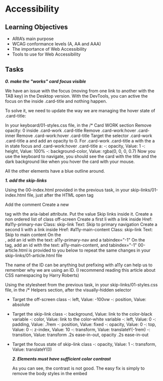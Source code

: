 # Accessibility

## Learning Objectives

- ARIA’s main purpose
- WCAG conformance levels (A, AA and AAA)
- The importance of Web Accessibility
- Tools to use for Web Accessibility

## Tasks

***0. make the "works" card focus visible***

We have an issue with the focus (moving from one link to another with the TAB key) in the Desktop version. With the DevTools, you can active the focus on the <a> inside .card-title and nothing happen.

To solve it, we need to update the way we are managing the hover state of .card-title:

In your keyboard/01-styles.css file, in the /* Card WORK section
Remove opacity: 0 inside .card-work .card-title
Remove .card-work:hover .card-inner
Remove .card-work:hover .card-title
Target the selector .card-work .card-title a and add an opacity to 0.
For .card-work .card-title a with the a in state focus and .card-work:hover .card-title a:
    -: opacity, Value: 1
    -: height, Value: 100%
    -: background-color, Value: rgba(0, 0, 0, 0.7)
Now you use the keyboard to navigate, you should see the card with the title and the dark background like when you hover the card with your mouse.

All the other elements have a blue outline around.

***1. add the skip-links***

Using the 00-index.html provided in the previous task, in your skip-links/01-index.html file, just after the <body> HTML open tag

Add the <!-- Skip links --> comment
Create a new <nav> tag with the aria-label attribute. Put the value Skip links inside it.
Create a non ordered list of class off-screen
Create a first li with a link inside
Href: #a11y-primary-nav
Class: skip-link
Text: Skip to primary navigation
Create a second li with a link inside
Href: #a11y-main-content
Class: skip-link
Text: Skip to main content
On the <nav class="navbar-menu">, add an id with the text: a11y-primary-nav and a tabindex="-1"
On the <main> tag, add an id with the text: a11y-main-content, and tabindex="-1"
00-article.html is provided to you below to repeat the same changes in your skip-links/01-article.html file

The name of the ID can be anything but prefixing with a11y can help us to remember why we are using an ID. (I recommend reading this article about CSS namespacing by Harry Roberts)

Using the stylesheet from the previous task, in your skip-links/01-styles.css file, in the /* Helpers section, after the visually-hidden selector

- Target the off-screen class
    -: left, Value: -100vw
    -: position, Value: absolute
- Target the skip-link class
    -: background, Value: link to the color-black variable
    -: color, Value: link to the color-white variable
    -: left, Value: 0
    -: padding, Value: .7rem
    -: position, Value: fixed
    -: opacity, Value: 0
    -: top, Value: 0
    -: z-index, Value: 10
    -: transform, Value: translateY(-1rem)
    -: transition, Value: transform .2s ease-in-out, opacity .2s ease-in-out
- Target the focus state of skip-link class
    -: opacity, Value: 1
    -: transform, Value: translateY(0)

    ***2. Elements must have sufficient color contrast***

    As you can see, the contrast is not good. The easy fix is simply to remove the body styles in the embed <style>. Do this in your fix-a11y/01-index.html file. In a real case, you could use the Contrast Ratio section of the Color Picker.

Check with Axe to ensure the issue is fixed.

Rendering the page should display something like this

![Accessibility] (https://lh3.googleusercontent.com/80dkB0nH5f7GbA3vvImEMvsEQeCPRBP0t7y9DoDFPK307ojZvrUMRnBUPVnHW3o5UiiorlRDaVPTsfIKIhSDNk9OnUkyvnSgfu-J7Td5r7BEpxe1bUBIaB3yyfwFYkSuH73po0jSJQ0yNViDd3hhSfTGEPZyNwhvdWZTHUT1BWeJl_rUGPKo45tq2LUbauJYSvXIOzlVIq8TyxeF6z7GMwMaaG-TMY3GI5K4G6ZhEbIfisPRhVbrCfmhug7I9dH6ZxeJuGFNqsGDuo9Jn4rrv0WVNvDH0EgLDbNPSI5bHuXQSLiMSaWMO1wcbkHF03agfApLaLk2ar9I5MREEPQ8R8c2MYNnYKd86I61c5wsLCrhBGHVYA4Ruk-bF2fh7SsxUZDAlMAZWD6WJ8r_FzTRXEOuXAZOBOPYe9F3vin8T2v5TKbQArYUpjVOnoYxuDg7IVYrGxvM6yVQ99zPwOGnP3ONTRgUeY_XwPHCiZPWUtZHBl_3cWkk5PiwXVyrHH1GNljfj-Sz6W-0EN4VB8zE02FeB8uW80CXbc9ol3Wg-dUkjN83A_msjjWUQ_cv9EScF76Iqa7YrIMhWk5_s-rwMK_-Q95Fp1QhbgByQOJ6gWcYJ1qof-j9IX6IXD5pXnlJhIol_AE8nJR5JV8dZaOc97I46CQJW4rzNiXP06xrQoQi8__zr6K0H2NeCjgMx79CC7qy0ZTejS9KBd7U1JPzNvIo=w640-h657-no?authuser=0)

***3. Documents must have <title> element to aid in navigation***

Taking your code from the previous task, in your fix-a11y/02-index.html file

Add a title: Homepage - A fake website

Check with Axe to ensure the issue is fixed

***4. <html> element must have a lang attribute***

Taking your code from the previous task, in your fix-a11y/03-index.html file

On the html tag, add the attribute lang with the en value.

Check with Axe to ensure the issue is fixed.

***5. Images must have alternate text***

Taking your code from the previous task, in your fix-a11y/04-index.html file

Locate the img that points to the logo.png
Add an alt attribute with the text Name of the logo
Locate the img that points to the hero-img.png
Add an empty alt (decorative image)

***6. Form elements must have labels***

Taking your code from the previous task, in your fix-a11y/05-index.html file, locate the form

Add a label just before the input
Class: visually-hidden
For: email
On the input
Add an id: email
Axe tells use that the issue is solved. But actually, some elements should be fixed for better accessibility and usability.

We can change the type from text to email
Add the attribute autocomplete with the value email
Add the required attribute and the aria-required="true"
Change the a to be a button
We can remove the placeholder as it doesn’t add any value
We don’t have any error handling in our example, that should exist on the front-end / back-end side.

***7. Links must have discernible text***

In your fix-a11y/06-index.html file

Locate thefacebook-icon and add an aria-label on the a with the text Facebook
Locate the twitter-icon and add an aria-label on the a with the text Twitter
Links should never be empty, in our case, we are using a font (like Font Awesome) to generate icons.

***8. Zooming and scaling must not be disabled***

In your fix-a11y/07-index.html file

Locate the meta viewport and remove user-scalable=no

***9. Heading levels should only increase by one and all page content must be contained by landmarks***

You can install the headingsMap extension to have a visual representation of your headings.

Taking your code from the previous task, in your fix-a11y/08-index.html file

Like our Techium project, we are going to create an h1 just after the <div class="header"> closing tag. (The h1 will be sibling to the <div class="header"> div)
Text: Homepage
Change <h6>This is me</h6> to be <h2>This is me</h2>
Change <h1>Philip Gilbert</h1> to be <span>Philip Gilbert</span>
Change <h6>About Me</h6> to be <h2>About Me</h2>
Change <h1>Personal Details</h1> to be <span>Personal Details</span>
Change <h1>My Offered Services</h1> to be <h2>My Offered Services</h2>
Change <h4>Web Design</h4> to be <h3>Web Design</h3>
Change <h4>Web Development</h4> to be <h3>Web Development</h3>
Change <h1 class="counter">2536</h1> to be <span class="counter">2536</span>
Change <h1 class="counter">6784</h1> to be <span class="counter">6784</span>
Change <h1>Client's Feedback About Me</h1> to be <h2>Client's Feedback About Me</h2>
Change <h4>Harriet Maxwell</h4> to be <span>Harriet Maxwell</span>
Change <h1>Choose Your Plan</h1> to be <h2>Choose Your Plan</h2>
Change <h1>01</h1> to be <h3>01</h3>
Change <h1>$199.00</h1> to be <span>$199.00</span>
Change <h4>About Me</h4> to be <span>About Me</span>
Change <h4>Newsletter</h4> to be <span>Newsletter</span>
Change <h4>Follow Me</h4> to be <span>Follow Me</span>
Fixing wrong headings is not an easy task. Headings represent the outline of your content. Like the table of contents in a book, headings should help to understand what is inside your page.

Always ask yourself if that word or sentence would make sense for anybody visiting your website.

***10. Document must have one main landmark***

You can install the Landmarks extension to visually locate the landmarks on your pages.

Taking your code from the previous task, in your fix-a11y/09-index.html file

Locate the header class and convert that <div> into a <header> tag (only change the tag, no need to change or remove other attributes in the tag)
Convert the <div class='nav'> into a <nav> element (only change the tag, no need to change or remove other attributes in the tag)
Wrap everything from the <h1>Homepage</h1> to before the <div class="footer"> in a <main> tag.
Locate the footer class and transform the div to a <footer> (only change the tag, no need to change or remove other attributes in the tag)
Locate all divs with the section class, and update divs to be <section> (only change the tag, no need to change or remove other attributes in the tag). Except the one with the Projects Completed text. Sections should have headings, we don’t have one anymore.
If you open the landmarks extension, you should see the landmarks showing.

Tip

Remember that header, section, footer etc contain a default role (=landmarks).

All automated issues are now solved! You fixed around 50% of accessibility issues. The rest are manual issues, tested using screen-reading tools or just reading the code.

***11. More than 2 elements become list***

Automated tools can’t always alert about elements that should exist as a list.

Taking your code from the previous task, in your fix-a11y/10-index.html file

Locate the nav
Transform the <div> in a <ul> and every <p> in an li
Locate the div with package-list class
Transform the children in an ul with the 3 spans being each an li














